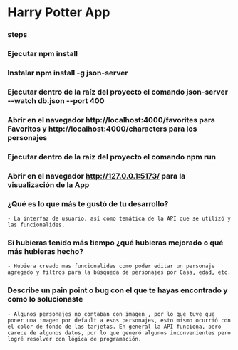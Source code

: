 # Harry Potter App

### steps

### Ejecutar npm install

### Instalar npm install -g json-server

### Ejecutar dentro de la raíz del proyecto el comando json-server --watch db.json --port 400

### Abrir en el navegador http://localhost:4000/favorites para Favoritos y http://localhost:4000/characters para los personajes

### Ejecutar dentro de la raíz del proyecto el comando npm run

### Abrir en el navegador http://127.0.0.1:5173/ para la visualización de la App

### ¿Qué es lo que más te gustó de tu desarrollo?

    - La interfaz de usuario, así como temática de la API que se utilizó y las funcionalides.

### Si hubieras tenido más tiempo ¿qué hubieras mejorado o qué más hubieras hecho?

    - Hubiera creado mas funcionalides como poder editar un personaje agregado y filtros para la búsqueda de personajes por Casa, edad, etc.

### Describe un pain point o bug con el que te hayas encontrado y como lo solucionaste

    - Algunos personajes no contaban con imagen , por lo que tuve que poner una imagen por default a esos personajes, esto mismo ocurrió con el color de fondo de las tarjetas. En general la API funciona, pero carece de algunos datos, por lo que generó algunos inconvenientes pero logré resolver con lógica de programación.
